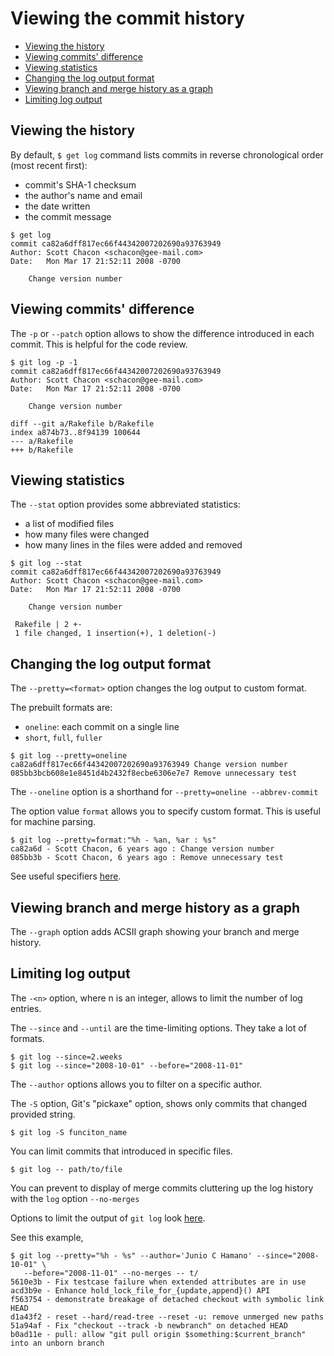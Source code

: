 # Viewing the commit history

- [Viewing the history](#viewing-the-commit-history)
- [Viewing commits' difference](#viewing-commits-difference)
- [Viewing statistics](#viewing-statistics)
- [Changing the log output format](#changing-the-log-output-format)
- [Viewing branch and merge history as a graph](#viewing-branch-and-merge-history-as-a-graph)
- [Limiting log output](#limiting-log-output)

## Viewing the history

By default, `$ get log` command lists commits in reverse chronological order (most recent first):

- commit's SHA-1 checksum
- the author's name and email
- the date written
- the commit message

```console
$ get log
commit ca82a6dff817ec66f44342007202690a93763949
Author: Scott Chacon <schacon@gee-mail.com>
Date:   Mon Mar 17 21:52:11 2008 -0700

    Change version number
```

## Viewing commits' difference

The `-p` or `--patch` option allows to show the difference introduced in each commit. This is helpful for the code review.

```console
$ git log -p -1
commit ca82a6dff817ec66f44342007202690a93763949
Author: Scott Chacon <schacon@gee-mail.com>
Date:   Mon Mar 17 21:52:11 2008 -0700

    Change version number

diff --git a/Rakefile b/Rakefile
index a874b73..8f94139 100644
--- a/Rakefile
+++ b/Rakefile
```

## Viewing statistics

The `--stat` option provides some abbreviated statistics:

- a list of modified files
- how many files were changed
- how many lines in the files were added and removed

```console
$ git log --stat
commit ca82a6dff817ec66f44342007202690a93763949
Author: Scott Chacon <schacon@gee-mail.com>
Date:   Mon Mar 17 21:52:11 2008 -0700

    Change version number

 Rakefile | 2 +-
 1 file changed, 1 insertion(+), 1 deletion(-)
```

## Changing the log output format

The `--pretty=<format>` option changes the log output to custom format.

The prebuilt formats are:

- `oneline`: each commit on a single line
- `short`, `full`, `fuller`

```console
$ git log --pretty=oneline
ca82a6dff817ec66f44342007202690a93763949 Change version number
085bb3bcb608e1e8451d4b2432f8ecbe6306e7e7 Remove unnecessary test
```

The `--oneline` option is a shorthand for `--pretty=oneline --abbrev-commit`

The option value `format` allows you to specify custom format. This is useful for machine parsing.

```console
$ git log --pretty=format:"%h - %an, %ar : %s"
ca82a6d - Scott Chacon, 6 years ago : Change version number
085bb3b - Scott Chacon, 6 years ago : Remove unnecessary test
```

See useful specifiers [here](https://git-scm.com/book/en/v2/ch00/pretty_format).

## Viewing branch and merge history as a graph

The `--graph` option adds ACSII graph showing your branch and merge history.

## Limiting log output

The `-<n>` option, where n is an integer, allows to limit the number of log entries.

The `--since` and `--until` are the time-limiting options. They take a lot of formats.

```console
$ git log --since=2.weeks
$ git log --since="2008-10-01" --before="2008-11-01" 
```

The `--author` options allows you to filter on a specific author.

The `-S` option, Git's "pickaxe" option, shows only commits that changed provided string.

```console
$ git log -S funciton_name
```

You can limit commits that introduced in specific files.

```console
$ git log -- path/to/file
```

You can prevent to display of merge commits cluttering up the log history with the `log` option `--no-merges`

Options to limit the output of `git log` look [here](https://git-scm.com/book/en/v2/ch00/limit_options).

See this example,

```console
$ git log --pretty="%h - %s" --author='Junio C Hamano' --since="2008-10-01" \
   --before="2008-11-01" --no-merges -- t/
5610e3b - Fix testcase failure when extended attributes are in use
acd3b9e - Enhance hold_lock_file_for_{update,append}() API
f563754 - demonstrate breakage of detached checkout with symbolic link HEAD
d1a43f2 - reset --hard/read-tree --reset -u: remove unmerged new paths
51a94af - Fix "checkout --track -b newbranch" on detached HEAD
b0ad11e - pull: allow "git pull origin $something:$current_branch" into an unborn branch
```
